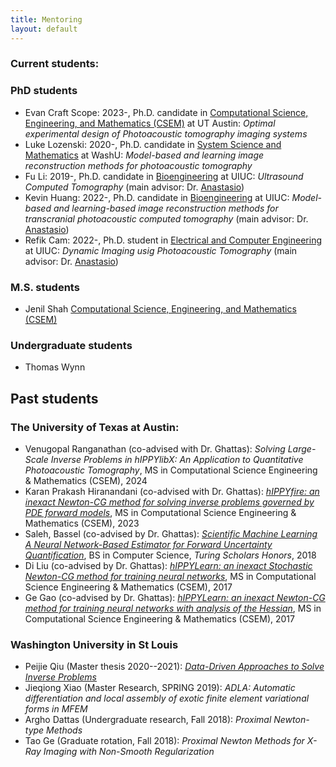 ```yaml
---
title: Mentoring 
layout: default
---
```


### Current students:

### PhD students
- Evan Craft Scope: 2023-, Ph.D. candidate in [Computational Science, Engineering, and Mathematics (CSEM)](https://oden.utexas.edu/academics/phd-program/) at UT Austin: *Optimal experimental design of Photoacoustic tomography imaging systems*
- Luke Lozenski: 2020-, Ph.D. candidate in [System Science and Mathematics](https://ese.wustl.edu/academics/graduate-programs/doctoral/PhD-in-Systems-Science-Mathematics.html) at WashU: *Model-based and learning image reconstruction methods for photoacoustic tomography*
- Fu Li: 2019-, Ph.D. candidate in [Bioengineering](https://bioengineering.illinois.edu/) at UIUC: *Ultrasound Computed Tomography* (main advisor: Dr. [Anastasio](https://anastasio.bioengineering.illinois.edu))
- Kevin Huang: 2022-, Ph.D. candidate in [Bioengineering](https://bioengineering.illinois.edu/) at UIUC: *Model-based and learning-based image reconstruction methods for transcranial photoacoustic computed tomography* (main advisor: Dr. [Anastasio](https://anastasio.bioengineering.illinois.edu))
- Refik Cam: 2022-, Ph.D. student in [Electrical and Computer Engineering](https://ece.illinois.edu/) at UIUC: *Dynamic Imaging usig Photoacoustic Tomography* (main advisor: Dr. [Anastasio](https://anastasio.bioengineering.illinois.edu))

### M.S. students

- Jenil Shah [Computational Science, Engineering, and Mathematics (CSEM)](https://oden.utexas.edu/academics/masters-program/)

### Undergraduate students
- Thomas Wynn

## Past students

### The University of Texas at Austin:
- Venugopal Ranganathan (co-advised with Dr. Ghattas): *Solving Large-Scale Inverse Problems in hIPPYlibX: An Application to Quantitative Photoacoustic Tomography*, MS in Computational Science Engineering & Mathematics (CSEM), 2024
- Karan Prakash Hiranandani (co-advised with Dr. Ghattas): [*hIPPYfire: an inexact Newton-CG method for solving inverse problems governed by PDE forward models*](https://repositories.lib.utexas.edu/items/391351b0-e8b9-4066-b53b-f5fd8293b7ff), MS in Computational Science Engineering & Mathematics (CSEM), 2023
- Saleh, Bassel (co-advised by Dr. Ghattas): [*Scientific Machine Learning A Neural Network-Based Estimator for Forward Uncertainty Quantification*](https://www.semanticscholar.org/paper/Scientific-Machine-Learning-A-Neural-Network-Based-Saleh/ab10e3a8e734458a61598314ecd58546b501f2f7), BS in Computer Science, *Turing Scholars Honors*, 2018
- Di Liu (co-advised by Dr. Ghattas): [*hIPPYLearn: an inexact Stochastic Newton-CG method for training neural networks*](https://repositories.lib.utexas.edu/handle/2152/62386), MS in Computational Science Engineering & Mathematics (CSEM), 2017
- Ge Gao (co-advised by Dr. Ghattas): [*hIPPYLearn: an inexact Newton-CG method for training neural networks with analysis of the Hessian*](https://repositories.lib.utexas.edu/handle/2152/62383), MS in Computational Science Engineering & Mathematics (CSEM), 2017


### Washington University in St Louis
- Peijie Qiu (Master thesis 2020--2021): [*Data-Driven Approaches to Solve Inverse Problems*](https://openscholarship.wustl.edu/eng_etds/571/)
- Jieqiong Xiao (Master Research, SPRING 2019): *ADLA: Automatic differentiation and local assembly of exotic finite element variational forms in MFEM*
- Argho Dattas (Undergraduate research, Fall 2018):  *Proximal Newton-type Methods*
- Tao Ge (Graduate rotation, Fall 2018): *Proximal Newton Methods for X-Ray Imaging with Non-Smooth Regularization*
